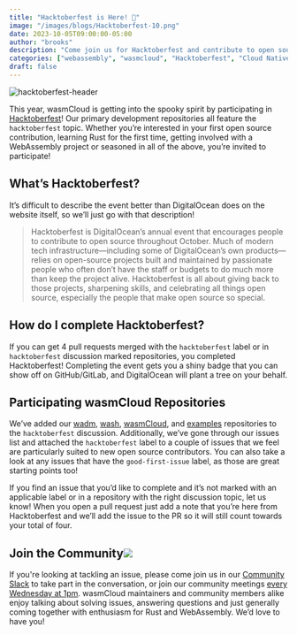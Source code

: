 ```yaml
---
title: "Hacktoberfest is Here! 🎃"
image: "/images/blogs/Hacktoberfest-10.png"
date: 2023-10-05T09:00:00-05:00
author: "brooks"
description: "Come join us for Hacktoberfest and contribute to open source this spooky season!"
categories: ["webassembly", "wasmcloud", "Hacktoberfest", "Cloud Native"]
draft: false
---
```


![hacktoberfest-header](/images/blogs/Hacktoberfest-10.png)

This year, wasmCloud is getting into the spooky spirit by participating in [Hacktoberfest](https://hacktoberfest.com/)! Our primary development repositories all feature the `hacktoberfest` topic. Whether you’re interested in your first open source contribution, learning Rust for the first time, getting involved with a WebAssembly project or seasoned in all of the above, you’re invited to participate!

<!--truncate-->

## What’s Hacktoberfest?

It’s difficult to describe the event better than DigitalOcean does on the website itself, so we’ll just go with that description!

> Hacktoberfest is DigitalOcean’s annual event that encourages people to contribute to open source throughout October. Much of modern tech infrastructure—including some of DigitalOcean’s own products—relies on open-source projects built and maintained by passionate people who often don’t have the staff or budgets to do much more than keep the project alive. Hacktoberfest is all about giving back to those projects, sharpening skills, and celebrating all things open source, especially the people that make open source so special.

## How do I complete Hacktoberfest?

If you can get 4 pull requests merged with the `hacktoberfest` label or in `hacktoberfest` discussion marked repositories, you completed Hacktoberfest! Completing the event gets you a shiny badge that you can show off on GitHub/GitLab, and DigitalOcean will plant a tree on your behalf.

## Participating wasmCloud Repositories

We’ve added our [wadm](https://github.com/wasmCloud/wadm), [wash](https://github.com/wasmCloud/wash), [wasmCloud](https://github.com/wasmCloud/wasmCloud), and [examples](https://github.com/wasmCloud/examples) repositories to the `hacktoberfest` discussion. Additionally, we’ve gone through our issues list and attached the `hacktoberfest` label to a couple of issues that we feel are particularly suited to new open source contributors. You can also take a look at any issues that have the `good-first-issue` label, as those are great starting points too!

If you find an issue that you’d like to complete and it’s not marked with an applicable label or in a repository with the right discussion topic, let us know! When you open a pull request just add a note that you’re here from Hacktoberfest and we’ll add the issue to the PR so it will still count towards your total of four.

## Join the Community![](https://wasmcloud.com/blog/wasmcloud-0.78.0-componentized-rust#join-the-community)

If you're looking at tackling an issue, please come join us in our [Community Slack](https://slack.wasmcloud.com/) to take part in the conversation, or join our community meetings [every Wednesday at 1pm](https://calendar.google.com/calendar/u/0/embed?src=c_6cm5hud8evuns4pe5ggu3h9qrs@group.calendar.google.com). wasmCloud maintainers and community members alike enjoy talking about solving issues, answering questions and just generally coming together with enthusiasm for Rust and WebAssembly. We’d love to have you!
